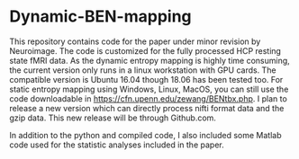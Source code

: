 # Dynamic-BEN-mapping
This repository contains code for the paper under minor revision by Neuroimage. The code is customized for the fully processed HCP resting state fMRI data. As the dynamic entropy mapping is highly time consuming, the current version only runs in a linux workstation with GPU cards. The compatible version is Ubuntu 16.04 though 18.06 has been tested too. For static entropy mapping using Windows, Linux, MacOS, you can still use the code downloadable in https://cfn.upenn.edu/zewang/BENtbx.php. I plan to release a new version which can directly process nifti format data and the gzip data. This new release will be through Github.com.

In addition to the python and compiled code, I also included some Matlab code used for the statistic analyses included in the paper. 
